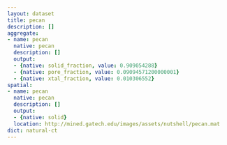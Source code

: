```yaml
---
layout: dataset
title: pecan
description: []
aggregate:
- name: pecan
  native: pecan
  description: []
  output:
  - {native: solid_fraction, value: 0.909054288}
  - {native: pore_fraction, value: 0.09094571200000001}
  - {native: xtal_fraction, value: 0.010306552}
spatial:
- name: pecan
  native: pecan
  description: []
  output:
  - {native: solid}
  location: http://mined.gatech.edu/images/assets/nutshell/pecan.mat
dict: natural-ct
---
```

